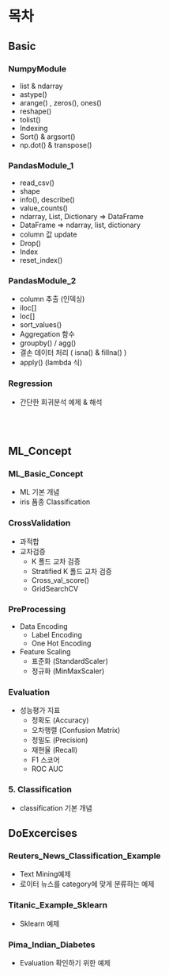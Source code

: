 # 목차
## Basic
### NumpyModule
- list & ndarray
- astype()
- arange() , zeros(), ones()
- reshape()
- tolist()
- Indexing 
- Sort() & argsort()
- np.dot() & transpose()

### PandasModule_1
- read_csv()
- shape
- info(), describe()
- value_counts()
- ndarray, List, Dictionary => DataFrame
- DataFrame => ndarray, list, dictionary
- column 값 update
- Drop()
- Index
- reset_index()

### PandasModule_2
- column 추출 (인덱싱)
- iloc[]
- loc[]
- sort_values()
- Aggregation 함수
- groupby() / agg()
- 결손 데이터 처리 ( isna() & fillna() )
- apply() (lambda 식)

### Regression
- 간단한 회귀분석 예제 & 해석

<br></br>

## ML_Concept
### ML_Basic_Concept
- ML 기본 개념
- iris 품종 Classification

### CrossValidation
- 과적합
- 교차검증
    - K 폴드 교차 검증
    - Stratified K 폴드 교차 검증
    - Cross_val_score()
    - GridSearchCV

### PreProcessing
- Data Encoding
    - Label Encoding
    - One Hot Encoding
- Feature Scaling
    - 표준화 (StandardScaler)
    - 정규화 (MinMaxScaler)

### Evaluation
- 성능평가 지표
    - 정확도 (Accuracy)
    - 오차행렬 (Confusion Matrix)
    - 정밀도 (Precision)
    - 재현율 (Recall)
    - F1 스코어
    - ROC AUC

### 5. Classification
- classification 기본 개념

## DoExcercises
### Reuters_News_Classification_Example
- Text Mining예제
- 로이터 뉴스를 category에 맞게 분류하는 예제

### Titanic_Example_Sklearn
- Sklearn 예제

### Pima_Indian_Diabetes
- Evaluation 확인하기 위한 예제
